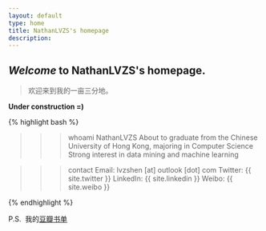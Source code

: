 ```yaml
---
layout: default
type: home
title: NathanLVZS's homepage
description: 
---
```


<section class="about-me inner">

<h1>
  <span class="hello">
    <em>Welcome</em> to <strong>NathanLVZS</strong>'s homepage.
  </span>
</h1>

<blockquote>
<p>
  欢迎来到我的一亩三分地。
</p>
</blockquote>

<p>
  <strong>Under construction =)</strong>
</p>

<!-- <p>
  可以通过邮箱联系我，邮箱地址是<a href="mailto:{{ site.author.email }}">lvzshen [at] outlook [dot] com</a>。欢迎关注我的<a href="{{ site.twitter }}" title="Connect with me on Twitter">Twitter</a>，<a href="{{ site.linkedin }}" title="Connect with me on LinkedIn">LinkedIn</a>和<a href="{{ site.weibo }}" title="Connect with me on Weibo">Weibo</a>。
</p> -->

<div class="post">

{% highlight bash %}

>>> whoami
NathanLVZS
About to graduate from the Chinese University of Hong Kong, majoring in Computer Science
Strong interest in data mining and machine learning

>>> contact
Email: lvzshen [at] outlook [dot] com
Twitter: {{ site.twitter }}
LinkedIn: {{ site.linkedin }}
Weibo: {{ site.weibo }}

{% endhighlight %}

</div>

<p>
  P.S.&nbsp;&nbsp;我的<a href="/stuff/books.html">豆瓣书单</a>
</p>
  
</section>


